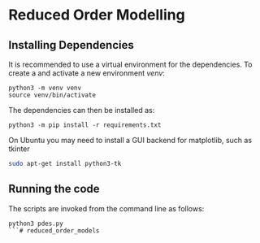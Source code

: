 # Reduced Order Modelling


## Installing Dependencies

It is recommended to use a virtual environment for the dependencies.
To create a and activate a new environment *venv*:
```
python3 -m venv venv
source venv/bin/activate
```
The dependencies can then be installed as:
```
python3 -m pip install -r requirements.txt
```

On Ubuntu you may need to install a GUI backend for matplotlib, such as tkinter
``` bash
sudo apt-get install python3-tk
```
## Running the code

The scripts are invoked from the command line as follows:
```
python3 pdes.py
```# reduced_order_models
